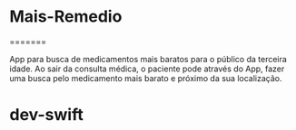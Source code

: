 # Mais-Remedio
=======

App para busca de medicamentos mais baratos para o público da terceira idade. Ao sair da consulta médica, o paciente pode através do App, fazer uma busca pelo medicamento mais barato e próximo da sua localização.

# dev-swift
